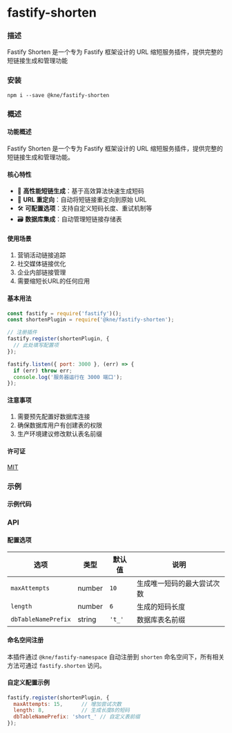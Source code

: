 
# fastify-shorten


### 描述

Fastify Shorten 是一个专为 Fastify 框架设计的 URL 缩短服务插件，提供完整的短链接生成和管理功能


### 安装

```shell
npm i --save @kne/fastify-shorten
```


### 概述

#### 功能概述

Fastify Shorten 是一个专为 Fastify 框架设计的 URL 缩短服务插件，提供完整的短链接生成和管理功能。

#### 核心特性

- 🚀 **高性能短链生成**：基于高效算法快速生成短码
- 🔗 **URL 重定向**：自动将短链接重定向到原始 URL
- 🛠️ **可配置选项**：支持自定义短码长度、重试机制等
- 🗃️ **数据库集成**：自动管理短链接存储表
#### 使用场景

1. 营销活动链接追踪
2. 社交媒体链接优化
3. 企业内部链接管理
4. 需要缩短长URL的任何应用

#### 基本用法
```javascript
const fastify = require('fastify')();
const shortenPlugin = require('@kne/fastify-shorten');

// 注册插件
fastify.register(shortenPlugin, {
  // 此处填写配置项
});

fastify.listen({ port: 3000 }, (err) => {
  if (err) throw err;
  console.log('服务器运行在 3000 端口');
});
```

#### 注意事项
1. 需要预先配置好数据库连接
2. 确保数据库用户有创建表的权限
3. 生产环境建议修改默认表名前缀

#### 许可证
[MIT](https://opensource.org/licenses/MIT)

### 示例

#### 示例代码



### API

#### 配置选项

| 选项 | 类型 | 默认值 | 说明 |
|------|------|--------|------|
| `maxAttempts` | number | `10` | 生成唯一短码的最大尝试次数 |
| `length` | number | `6` | 生成的短码长度 |
| `dbTableNamePrefix` | string | `'t_'` | 数据库表名前缀 |

#### 命名空间注册
本插件通过 `@kne/fastify-namespace` 自动注册到 `shorten` 命名空间下，所有相关方法可通过 `fastify.shorten` 访问。

#### 自定义配置示例
```javascript
fastify.register(shortenPlugin, {
  maxAttempts: 15,      // 增加尝试次数
  length: 8,            // 生成长度8的短码
  dbTableNamePrefix: 'short_' // 自定义表前缀
});
```
